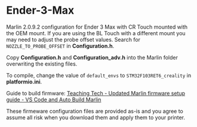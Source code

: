 # Ender-3-Max
Marlin 2.0.9.2 configuration for Ender 3 Max with CR Touch mounted with the OEM mount. If you are using the BL Touch with a different mount you may need to adjust the probe offset values. Search for `NOZZLE_TO_PROBE_OFFSET` in **Configuration.h**.

Copy **Configuration.h** and **Configuration_adv.h** into the Marlin folder overwriting the existing files.

To compile, change the value of `default_envs` to `STM32F103RET6_creality` in **platformio.ini**.

Guide to build firmware: [Teaching Tech - Updated Marlin firmware setup guide - VS Code and Auto Build Marlin](https://www.youtube.com/watch?v=eq_ygvHF29I)

These firmeware configuration files are provided as-is and you agree to assume all risk when you download them and apply them to your printer.
